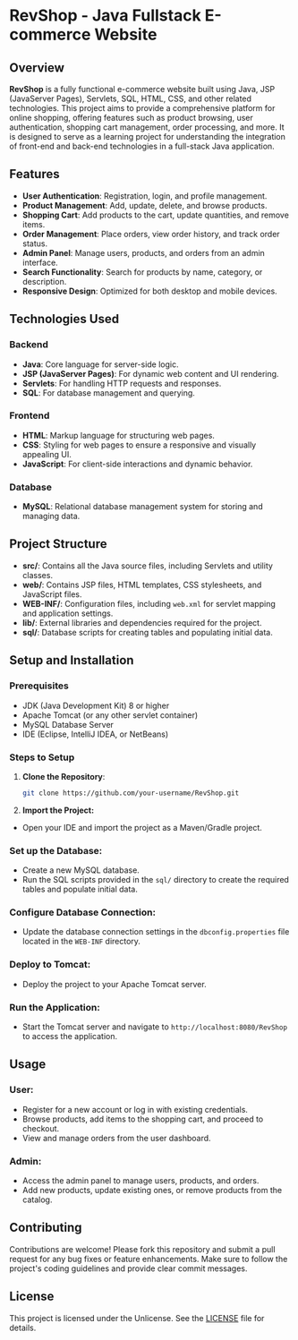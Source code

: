 # RevShop - Java Fullstack E-commerce Website

## Overview

**RevShop** is a fully functional e-commerce website built using Java, JSP (JavaServer Pages), Servlets, SQL, HTML, CSS, and other related technologies. This project aims to provide a comprehensive platform for online shopping, offering features such as product browsing, user authentication, shopping cart management, order processing, and more. It is designed to serve as a learning project for understanding the integration of front-end and back-end technologies in a full-stack Java application.

## Features

- **User Authentication**: Registration, login, and profile management.
- **Product Management**: Add, update, delete, and browse products.
- **Shopping Cart**: Add products to the cart, update quantities, and remove items.
- **Order Management**: Place orders, view order history, and track order status.
- **Admin Panel**: Manage users, products, and orders from an admin interface.
- **Search Functionality**: Search for products by name, category, or description.
- **Responsive Design**: Optimized for both desktop and mobile devices.

## Technologies Used

### Backend
- **Java**: Core language for server-side logic.
- **JSP (JavaServer Pages)**: For dynamic web content and UI rendering.
- **Servlets**: For handling HTTP requests and responses.
- **SQL**: For database management and querying.

### Frontend
- **HTML**: Markup language for structuring web pages.
- **CSS**: Styling for web pages to ensure a responsive and visually appealing UI.
- **JavaScript**: For client-side interactions and dynamic behavior.

### Database
- **MySQL**: Relational database management system for storing and managing data.

## Project Structure

- **src/**: Contains all the Java source files, including Servlets and utility classes.
- **web/**: Contains JSP files, HTML templates, CSS stylesheets, and JavaScript files.
- **WEB-INF/**: Configuration files, including `web.xml` for servlet mapping and application settings.
- **lib/**: External libraries and dependencies required for the project.
- **sql/**: Database scripts for creating tables and populating initial data.

## Setup and Installation

### Prerequisites

- JDK (Java Development Kit) 8 or higher
- Apache Tomcat (or any other servlet container)
- MySQL Database Server
- IDE (Eclipse, IntelliJ IDEA, or NetBeans)

### Steps to Setup

1. **Clone the Repository**:
   ```bash
   git clone https://github.com/your-username/RevShop.git 
   ```
2. **Import the Project:**

  - Open your IDE and import the project as a Maven/Gradle project.

### Set up the Database:

   - Create a new MySQL database.
   - Run the SQL scripts provided in the `sql/` directory to create the required tables and populate initial data.

### Configure Database Connection:

   - Update the database connection settings in the `dbconfig.properties` file located in the `WEB-INF` directory.

### Deploy to Tomcat:

   - Deploy the project to your Apache Tomcat server.

### Run the Application:

   - Start the Tomcat server and navigate to `http://localhost:8080/RevShop` to access the application.

## Usage

### User:

   - Register for a new account or log in with existing credentials.
   - Browse products, add items to the shopping cart, and proceed to checkout.
   - View and manage orders from the user dashboard.

### Admin:

   - Access the admin panel to manage users, products, and orders.
   - Add new products, update existing ones, or remove products from the catalog.

## Contributing

Contributions are welcome! Please fork this repository and submit a pull request for any bug fixes or feature enhancements. Make sure to follow the project's coding guidelines and provide clear commit messages.

## License

This project is licensed under the Unlicense. See the [LICENSE](https://github.com/narayan-sahu/RevShop/blob/main/LICENSE) file for details.

